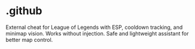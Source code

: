 # .github
External cheat for League of Legends with ESP, cooldown tracking, and minimap vision. Works without injection. Safe and lightweight assistant for better map control.
